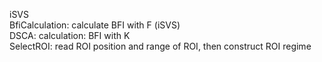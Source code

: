 i S V S <br/>
BfiCalculation: calculate BFI with F (iSVS) <br/>
DSCA: calculation: BFI with K <br/>
SelectROI: read ROI position and range of ROI, then construct ROI regime
 
 
